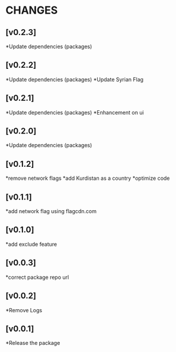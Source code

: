 # CHANGES

## [v0.2.3]

\*Update dependencies (packages)

## [v0.2.2]

\*Update dependencies (packages)
\*Update Syrian Flag

## [v0.2.1]

\*Update dependencies (packages)
\*Enhancement on ui

## [v0.2.0]

\*Update dependencies (packages)

## [v0.1.2]

*remove network flags
*add Kurdistan as a country
\*optimize code

## [v0.1.1]

\*add network flag using flagcdn.com

## [v0.1.0]

\*add exclude feature

## [v0.0.3]

\*correct package repo url

## [v0.0.2]

\*Remove Logs

## [v0.0.1]

\*Release the package
